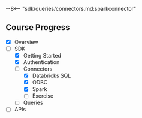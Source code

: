 --8<-- "sdk/queries/connectors.md:sparkconnector"

## Course Progress
-   [X] Overview
-   [ ] SDK
    *   [X] Getting Started
    *   [X] Authentication
    *   [ ] Connectors
        +   [X] Databricks SQL
        +   [X] ODBC
        +   [X] Spark
        +   [ ] Exercise
    *   [ ] Queries
-   [ ] APIs